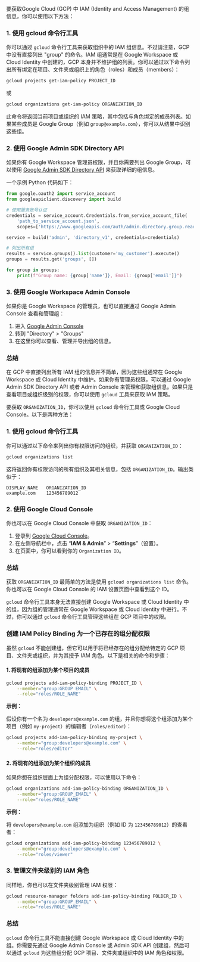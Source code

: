 要获取Google Cloud (GCP) 中 IAM (Identity and Access Management) 的组信息，你可以使用以下方法：

### 1. 使用 gcloud 命令行工具

你可以通过 `gcloud` 命令行工具来获取组织中的 IAM 组信息。不过请注意，GCP 中没有直接列出 "group" 的命令。IAM 组通常是在 Google Workspace 或 Cloud Identity 中创建的，GCP 本身并不维护组的列表。你可以通过以下命令列出所有绑定在项目、文件夹或组织上的角色（roles）和成员（members）：

```bash
gcloud projects get-iam-policy PROJECT_ID
```

或

```bash
gcloud organizations get-iam-policy ORGANIZATION_ID
```

此命令将返回当前项目或组织的 IAM 策略，其中包括与角色绑定的成员列表。如果某些成员是 Google Group（例如 `group@example.com`），你可以从结果中识别这些组。

### 2. 使用 Google Admin SDK Directory API

如果你有 Google Workspace 管理员权限，并且你需要列出 Google Group，可以使用 [Google Admin SDK Directory API](https://developers.google.com/admin-sdk/directory/v1/guides/manage-groups) 来获取详细的组信息。

一个示例 Python 代码如下：

```python
from google.oauth2 import service_account
from googleapiclient.discovery import build

# 使用服务账号认证
credentials = service_account.Credentials.from_service_account_file(
    'path_to_service_account.json',
    scopes=['https://www.googleapis.com/auth/admin.directory.group.readonly'])

service = build('admin', 'directory_v1', credentials=credentials)

# 列出所有组
results = service.groups().list(customer='my_customer').execute()
groups = results.get('groups', [])

for group in groups:
    print(f"Group name: {group['name']}, Email: {group['email']}")
```

### 3. 使用 Google Workspace Admin Console

如果你是 Google Workspace 的管理员，也可以直接通过 Google Admin Console 查看和管理组：

1. 进入 [Google Admin Console](https://admin.google.com/)
2. 转到 "Directory" > "Groups"
3. 在这里你可以查看、管理并导出组的信息。

### 总结

在 GCP 中直接列出所有 IAM 组的信息并不简单，因为这些组通常在 Google Workspace 或 Cloud Identity 中维护。如果你有管理员权限，可以通过 Google Admin SDK Directory API 或者 Admin Console 来管理和获取组信息。如果只是查看项目或组织级别的权限，你可以使用 `gcloud` 工具来获取 IAM 策略。

要获取 `ORGANIZATION_ID`，你可以使用 `gcloud` 命令行工具或 Google Cloud Console。以下是两种方法：

### 1. 使用 gcloud 命令行工具

你可以通过以下命令来列出你有权限访问的组织，并获取 `ORGANIZATION_ID`：

```bash
gcloud organizations list
```

这将返回你有权限访问的所有组织及其相关信息，包括 `ORGANIZATION_ID`。输出类似于：

```plaintext
DISPLAY_NAME   ORGANIZATION_ID
example.com    123456789012
```

### 2. 使用 Google Cloud Console

你也可以在 Google Cloud Console 中获取 `ORGANIZATION_ID`：

1. 登录到 [Google Cloud Console](https://console.cloud.google.com)。
2. 在左侧导航栏中，点击 “**IAM & Admin**” > “**Settings**”（设置）。
3. 在页面中，你可以看到你的 `Organization ID`。

### 总结

获取 `ORGANIZATION_ID` 最简单的方法是使用 `gcloud organizations list` 命令。你也可以在 Google Cloud Console 的 IAM 设置页面中查看到这个 ID。


`gcloud` 命令行工具本身无法直接创建 Google Workspace 或 Cloud Identity 中的组，因为组的管理通常在 Google Workspace 或 Cloud Identity 中进行。不过，你可以通过 `gcloud` 命令行工具管理这些组在 GCP 项目中的权限。

### 创建 IAM Policy Binding 为一个已存在的组分配权限

虽然 `gcloud` 不能创建组，但它可以用于将已经存在的组分配给特定的 GCP 项目、文件夹或组织，并为其授予 IAM 角色。以下是相关的命令和步骤：

#### 1. 将现有的组添加为某个项目的成员

```bash
gcloud projects add-iam-policy-binding PROJECT_ID \
    --member="group:GROUP_EMAIL" \
    --role="roles/ROLE_NAME"
```

**示例：**

假设你有一个名为 `developers@example.com` 的组，并且你想将这个组添加为某个项目（例如 `my-project`）的编辑者（`roles/editor`）：

```bash
gcloud projects add-iam-policy-binding my-project \
    --member="group:developers@example.com" \
    --role="roles/editor"
```

#### 2. 将现有的组添加为某个组织的成员

如果你想在组织层面上为组分配权限，可以使用以下命令：

```bash
gcloud organizations add-iam-policy-binding ORGANIZATION_ID \
    --member="group:GROUP_EMAIL" \
    --role="roles/ROLE_NAME"
```

**示例：**

将 `developers@example.com` 组添加为组织（例如 ID 为 `123456789012`）的查看者：

```bash
gcloud organizations add-iam-policy-binding 123456789012 \
    --member="group:developers@example.com" \
    --role="roles/viewer"
```

### 3. 管理文件夹级别的 IAM 角色

同样地，你也可以在文件夹级别管理 IAM 权限：

```bash
gcloud resource-manager folders add-iam-policy-binding FOLDER_ID \
    --member="group:GROUP_EMAIL" \
    --role="roles/ROLE_NAME"
```

### 总结

`gcloud` 命令行工具不能直接创建 Google Workspace 或 Cloud Identity 中的组。你需要先通过 Google Admin Console 或 Admin SDK API 创建组，然后可以通过 `gcloud` 为这些组分配 GCP 项目、文件夹或组织中的 IAM 角色和权限。
